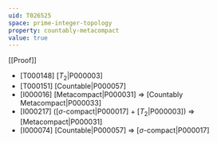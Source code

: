 ```yaml
---
uid: T026525
space: prime-integer-topology
property: countably-metacompact
value: true
---
```

[[Proof]]

* [T000148] [$T_2$|P000003]
* [T000151] [Countable|P000057]
* [I000016] [Metacompact|P000031] => [Countably Metacompact|P000033]
* [I000217] ([$\sigma$-compact|P000017] + [$T_2$|P000003]) => [Metacompact|P000031]
* [I000074] [Countable|P000057] => [$\sigma$-compact|P000017]

